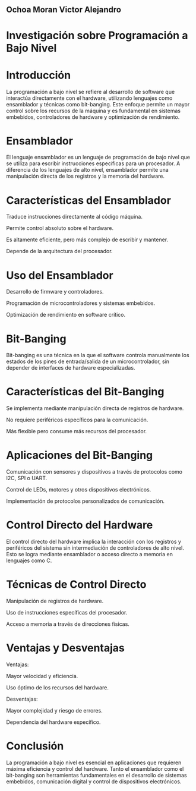 ## Ochoa Moran Victor Alejandro
# Investigación sobre Programación a Bajo Nivel
#  Introducción

La programación a bajo nivel se refiere al desarrollo de software que interactúa directamente con el hardware, utilizando lenguajes como ensamblador y técnicas como bit-banging. Este enfoque permite un mayor control sobre los recursos de la máquina y es fundamental en sistemas embebidos, controladores de hardware y optimización de rendimiento.

#  Ensamblador

El lenguaje ensamblador es un lenguaje de programación de bajo nivel que se utiliza para escribir instrucciones específicas para un procesador. A diferencia de los lenguajes de alto nivel, ensamblador permite una manipulación directa de los registros y la memoria del hardware.

#  Características del Ensamblador

Traduce instrucciones directamente al código máquina.

Permite control absoluto sobre el hardware.

Es altamente eficiente, pero más complejo de escribir y mantener.

Depende de la arquitectura del procesador.

#  Uso del Ensamblador

Desarrollo de firmware y controladores.

Programación de microcontroladores y sistemas embebidos.

Optimización de rendimiento en software crítico.

#  Bit-Banging

Bit-banging es una técnica en la que el software controla manualmente los estados de los pines de entrada/salida de un microcontrolador, sin depender de interfaces de hardware especializadas.

#  Características del Bit-Banging

Se implementa mediante manipulación directa de registros de hardware.

No requiere periféricos específicos para la comunicación.

Más flexible pero consume más recursos del procesador.

#  Aplicaciones del Bit-Banging

Comunicación con sensores y dispositivos a través de protocolos como I2C, SPI o UART.

Control de LEDs, motores y otros dispositivos electrónicos.

Implementación de protocolos personalizados de comunicación.

#  Control Directo del Hardware

El control directo del hardware implica la interacción con los registros y periféricos del sistema sin intermediación de controladores de alto nivel. Esto se logra mediante ensamblador o acceso directo a memoria en lenguajes como C.

#  Técnicas de Control Directo

Manipulación de registros de hardware.

Uso de instrucciones específicas del procesador.

Acceso a memoria a través de direcciones físicas.

#  Ventajas y Desventajas

Ventajas:

Mayor velocidad y eficiencia.

Uso óptimo de los recursos del hardware.

Desventajas:

Mayor complejidad y riesgo de errores.

Dependencia del hardware específico.

#  Conclusión

La programación a bajo nivel es esencial en aplicaciones que requieren máxima eficiencia y control del hardware. Tanto el ensamblador como el bit-banging son herramientas fundamentales en el desarrollo de sistemas embebidos, comunicación digital y control de dispositivos electrónicos.
